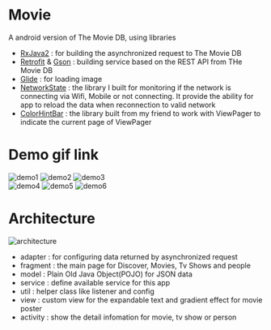 # Movie
A android version of The Movie DB,
using libraries 
* [RxJava2](https://github.com/ReactiveX/RxJava) : for building the asynchronized request to The Movie DB
* [Retrofit](https://square.github.io/retrofit/) & [Gson](https://github.com/google/gson) : building service based on the REST API from THe Movie DB
* [Glide](https://github.com/bumptech/glide) : for loading image
* [NetworkState](https://github.com/ALiao1432/NetworkState) : the library I built for monitoring if the network is connecting via Wifi, Mobile or not connecting. It provide the ability for app to reload the data when reconnection to valid network
* [ColorHintBar](https://github.com/SeamasShih/ColorHintBarLibrary) : the library built from my friend to work with ViewPager to indicate the current page of ViewPager

# Demo gif link
![demo1](https://lh3.googleusercontent.com/-9kPUogN3fKeo8917OJqcEjlPxK4YzQWMJx05hx9OAqv3HGlnR8KR2OPxADImdy4PgrLq8k3nN0ptzKWsW-wOXLnams0K-O9cenCE0w0F2-t3LD-p4fYz14MwvrTaId6j394aKHzXoM0fF8WU_v9UJrsGfyWFtpQ9epyIlyp_2HeDcrfc9WiUsKgeko1APUJZxJXz5DJr_sX58RJFXLgrllNpd8q64LZM2WM0MlGGtfbthPpOR-a-CPXgZBb3YmkP1dhpxmwoozDH_YRcIq0Wfs7AJs2VW74pmY-kB0f2HDqUHA10LW4EAS5zHF1JEo7MlPau42MM9-pqGVkXHXdV1SqkXzvU6pAEkaF1v11PsgdWG0boV7xmjNNJH4s9hK0YPq7g5FWG1IU7D6DYYySZspOmcTS_urPZ3pnY5jWE6HIYVE3wT2GFi4AvNp46cifIDBBs6KAyvLWHFnbeHOInti883S7pI_1sNIerQsuax9sEWd1LaL4OsC3R55GIQ31nMx0Y6LA3K7Chs5WyCJl09karp8i-zqVY0rVp4amZbM_EzSiyO2j7qCXWQ82g9TGjh5pS33SwbmflKxcFQfCy2l1KzormcgveMZfW68k3Wzu8sRHmDw_IWGD9R86VvdwGvUw7kfG1TVwz1kQgE80rZojaFzZZw=w489-h867-no)
![demo2](vAr-cK_m-__o31hpT5Ji9ANk1seVuiDW75MrSIsL-3PERbQirhsSjvmm1DMBCc1sIWkFoiW0FNeUn_3V_NFUDoAQ9CpnB1dTzWYQVZqPA-QubhHFUhVgmohlbER_MaAZTBsFOzVp1XicpBIrIsPAYtpbvOjQp72LZsaDLS1Y-P6DI6IGHfPJAMMc8KAX_5p-nKw0ospw_OPX5EEe65_VUOAci51YhaO3l21HzWdBbCHky3l5hiwe1azMzsjrwfg-CmY_R8TngFpv-gNY8yJdBoMS2jkvKPCUSnZbAmn2-9m_eARAjytcKf9tGtD2p3A-TPsYRLGETZDSTZJDHHpybo15j8SEOdfqN_hgtqtHe7VHW3ZsO817byU98_-tQgyWdT4TG0OH5bytI3xCeSCegmM3c9WdPFE5S1Zmv_LKiMswHOJmIge2jdPeaGd89IJtrNmISYUN5JzQOqYVMgJXBNRI7ILIXp9qwcuDbvLIQ45pxy_2-UOHzI3G8mDPhPab7AjvsmpM_GnH5jsAjkPSox-IczSpJAwe1abMi5RlzvU8aW2L1BJIBj_ii4gCGb5dpRau5GTBS49lixs9rkHuhOWRCqF0j0gBFmw=w489-h867-no)
![demo3](https://lh3.googleusercontent.com/RyUURf_a-J2woK8DnwtV2FBsY6FjFp89e4e6Fxq_vTbDk3TdW9PK-85dB5LT6v2AEkmXXpmWH-uYX5dZb_Mc2BncXhM3B5WroC25D143wFc5oqJeNIVO1wvbBzWMIxl6b3iOM1E8O5ee1kJ1CYsrayipa83NOSAHrPuTeCkjiSADozJfddftZIpZWjvGdc0EHnme8ZjvXuUKFOuz-dO8Kuh10H3QxN6bDjNg225L06ixYWTJXEresBEzFbuiEN0J6r56o9cBTEnzyId0K3kxI_OD5rUZiKP_uCI6EUrJy54lm0ercdu2ItB4euGXJTmXACLBWh_ZHoh-JLz4xJcM_e3ZI5jBYwt_8ZyqTKlexGo-zWcS4M_F7LQaVcafJuJCsnP7bPcvJyjEkAippDS-oTvploKVyo1TrF956iZceAfg5K1p5L5Z7gFHLAcc31hX0JEK_uqRA3BFPei3Gqhg3d_tqvinvowd64LE0rJaMmuOIk0DTyzwJLEjOmle1XidcAiCHRaoHNYC7biN5hButdeJIlbH-qy8OayNrZEzRzKI7_I_8w8aaoq7yPocvj01jSZt528mp4P4izGPLjLK6SHiYFXuYEAYfkoAu7O6bpjxiO8GOXeJ20YP-VdnR9CYcNqY4hiu9oczaHBY2wWwqTigsfcDcA=w489-h867-no)  
![demo4](https://lh3.googleusercontent.com/KKhptfHV88VmXNiMGdVlNU6FHfPty71mErNbUGCpUCwyw6j0N9dIPjKOF7T_4SJ6xwzaVPkd-hND9cpmGBVd_mVU-r7VPbqQ5fLxFitGrwt2jiuZZuR4ktOOgoarOHo-DAuTe2kLKYaM7GSBrlTtIyiOGwUAlQtrgE0Y8z-4XXb9AzeTGsQYFTMBYC8vh5IgUUdc2HrJwUyU448d4_DQPp73ghkVoOKnwqjGnnuwTM7L9mr0r7iAY14h0vDArXcb4AGVFioMWAhH0LQQFHYpvACOWaTa3TzimYNCUfwXgSE9VHOtjnM-BRIvRpNsKboeopO389bqAMwZkBT-QgIbeyCxU_wJWT6CtYkJvJjd3jrm4AAYj6ZCYKKZtyl3h6RL9eF6MNN3bACL-YzrkY8le99z_wDbJlonWT7aUBSFcAd3N3MVk5LqDH96vZaMCv-8alvjd8d1eS5cOBloyqEBn1ghl5bnkYe7DJiYbzDukECiCIgCjF-Hdj4Hoa-HdyrUNTUj4B9sRWa33D0hS9blUzoXpSj5H7wvub6bRcsz2wH0QsS8ahk5k8s-yyWH4zIZzxFjheoklKEqlJQ87ThGhxQ3h5_dytsTw-ktdNBbCrcN837cOOPBIDMocqO9WZBFURpjTtUaShivif0QD4k62gzVHwDpeg=w489-h867-no)
![demo5](https://lh3.googleusercontent.com/7Rdyt70PvSZFkjuFi2XP0kBB3C9-lpVFdGLvWysfZq6TYOTYCZP3WerfWOg94IxrVCtEvKVHBxzQkyXX4HUKDOHe-5QkxF_LgSJAX7C4pWfj9MR3fi5WZSF5YQqtS2foVsP88DzNLBfe3LdPykdySshckca2AQ_P-vffiBOlw7jpVmMigfg7-Nk1CKo9y3Y7ZAzvDsd077tFXtHkX2rzcDalj-_rT2_iVy_hjtAA3Fym8UInXbiM5KatrZyXPejZ0WP3V1bvEmt4E7b347TQkb0fyoM1wEyhzqZCPpnrIknDFvqInX9xQAVeGuPahG6qdp4JJmb5ZmeUgVN04r9_yT2n84oc7-ckGUgU_f01inE1B-U38wTJEwYZSvJtiyFFsjZcu3gLNeETyvq0zqgemZZFrPsGfwBOxoFFbHde2dCQJC25yydiOKdj005IYQjh3xYp9YEhkFbpGqTSyhcIxWNBKbKWUv5dBecUste9xm4LVXU9Bojph5wVJ-8xW6-VfsrnAN0BGpLg3--JVq9cehlgStw30Hmk9zUUq34N3-u8x0ROArI0uLCEqfJ5pDUVqoCA6s4iQfjnBnldaOhQJsdWrMMuX7MeQ0NRF2JEsYBFW9LOGkMIjSSEsgLHNx4hPAj6WoW_lOsh0f4FVcskov1aePzxjw=w489-h867-no)
![demo6](https://lh3.googleusercontent.com/gYWoCJvv40YMErLq1xAs3dQDHQf4LDGR5DD8fumUKw42vI_sE-336ECx0lEQwKevaVdAH3E7fh2ytkPwAcqJfa1LGw0UIfwT5dE23KT64uwU148Rp4EfNWMEwqatQkGQlOf7BVXUINhyrpUjTf_tjPJBS-9Z4CYogTb-wUEqQ4AZau3ltgk88kpfu3M7mykY2giu8iqxQBLHdMh1IDrJOmv4-5hk5eDhO1iuKHa_8grkaEGHCTZT-6qQVvmwVX7GpPGaSfsvfrS2m722cT09uEkZ3H6AQw7RSjFGkKhut92zq5WwU_TMzkz5omm_U5uswSWOL74DBozEPIsn7u9H_yn8iw4tFEpH3eg3dC4i9o3UMXZXkqjvPDa4GXAHo-x6mkLqqd4kW9o8PHw4AbuTpoiW92vYGqemiSM_wRNWtlisjEOHi4NoJBwv9Y3kpCk6gB_cqjAq1N2-bvyp6XuOFfEyb6KIRtISjYt54T_ZCDgHFPCZUmE20H8zIyggT8Yercy1NTrHuQ-EQkS3tD1aZWQfKDrf3gwaHMC1bCa_jB0V-se4MtK9Ctzfv3ZEG4wirw89OJdc0naB4gOXYfm86HmoEpV-2yvbqor63RbX1Wl39RFKl8m8mRCN3ElhYVdE-Kg8zK27P6EoYF9k5NOjs_IGc7O8pg=w489-h867-no)  

# Architecture
![architecture](https://lh3.googleusercontent.com/CdGu6BM7ObQFeKDFOfKnE1ckVYEuJ1kWgck4XvugpxdXYH_YkTHeUZ3EUbDfM8vJiHtyMI34pIprm64HZPcP1Y9BMo_ADF_f2RWtgfhf5BQUFP3WZCRp1d1RMYhH4sQpxzrK4emYnCHCoxCby8LHepysb36ipHAcyLqfRLlBJJQxAZO_hBjppCoabkJzRWcUH4fJlw7a7EgRuLOUt0nZ3HaSvhdYeptBsVaClCajyBIKJ9cwnebIYjYNCRwt9jN6wkCCo7X3WcJSLpgW6nKtApXm34FhueiI4ElhdUBWiMwbXWsUGSetzbffvsz-1d2uXJGxSLexOBFcjCFcZDh0DbDUY5GwAI_zTPwK8c54eJpjO6es-7nUf1FRugYDsN4BVkPBTWLcsAUN1p61b4BaFgf2veJCM2S3komSI32YSmQ_9xfzjh7ONjfqJPSC9Xispiugvp5rz31tAaYstXf2f5PLEYWVreDs4V5L88G3LORUDfVxtCpMttcjJrt3zm4ZUuCwJDaEA9WTaRVV_jRPz8Nu84YaSnVe5APCcMRWBOBwFS2DWDQX7qjn3K1KnW5CKOqL3uwUB5dA1eOb72WSmVQqivqBQ2DPgInRpL8Q5JnP7zAsMPIRw_hfDMKUdi6kG_vBcFmA2Co6K-qOB9UH-1_CTFjDwA=w1099-h267-no)
* adapter : for configuring data returned by asynchronized request
* fragment : the main page for Discover, Movies, Tv Shows and people
* model : Plain Old Java Object(POJO) for JSON data
* service : define available service for this app
* util : helper class like listener and config
* view : custom view for the expandable text and gradient effect for movie poster
* activity : show the detail infomation for movie, tv show or person
